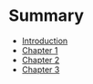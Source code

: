 # Summary

* [Introduction](README.md)
* [Chapter 1](chapter1.md)
* [Chapter 2](two-chapter.md)
* [Chapter 3](chapter-3.md)

